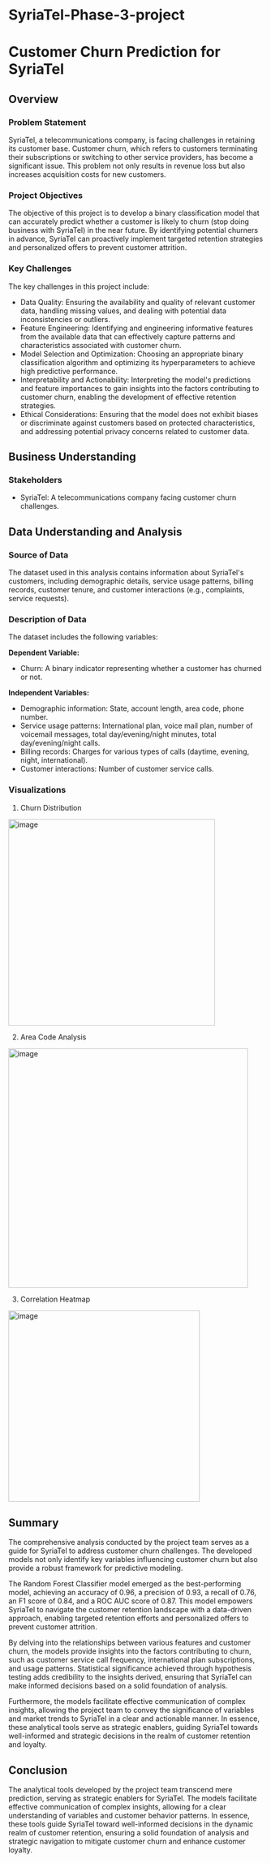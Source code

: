 # SyriaTel-Phase-3-project
# Customer Churn Prediction for SyriaTel

## Overview

### Problem Statement
SyriaTel, a telecommunications company, is facing challenges in retaining its customer base. Customer churn, which refers to customers terminating their subscriptions or switching to other service providers, has become a significant issue. This problem not only results in revenue loss but also increases acquisition costs for new customers.

### Project Objectives
The objective of this project is to develop a binary classification model that can accurately predict whether a customer is likely to churn (stop doing business with SyriaTel) in the near future. By identifying potential churners in advance, SyriaTel can proactively implement targeted retention strategies and personalized offers to prevent customer attrition.

### Key Challenges
The key challenges in this project include:
- Data Quality: Ensuring the availability and quality of relevant customer data, handling missing values, and dealing with potential data inconsistencies or outliers.
- Feature Engineering: Identifying and engineering informative features from the available data that can effectively capture patterns and characteristics associated with customer churn.
- Model Selection and Optimization: Choosing an appropriate binary classification algorithm and optimizing its hyperparameters to achieve high predictive performance.
- Interpretability and Actionability: Interpreting the model's predictions and feature importances to gain insights into the factors contributing to customer churn, enabling the development of effective retention strategies.
- Ethical Considerations: Ensuring that the model does not exhibit biases or discriminate against customers based on protected characteristics, and addressing potential privacy concerns related to customer data.

## Business Understanding

### Stakeholders
- SyriaTel: A telecommunications company facing customer churn challenges.

## Data Understanding and Analysis

### Source of Data
The dataset used in this analysis contains information about SyriaTel's customers, including demographic details, service usage patterns, billing records, customer tenure, and customer interactions (e.g., complaints, service requests).

### Description of Data
The dataset includes the following variables:

**Dependent Variable:**
- Churn: A binary indicator representing whether a customer has churned or not.

**Independent Variables:**
- Demographic information: State, account length, area code, phone number.
- Service usage patterns: International plan, voice mail plan, number of voicemail messages, total day/evening/night minutes, total day/evening/night calls.
- Billing records: Charges for various types of calls (daytime, evening, night, international).
- Customer interactions: Number of customer service calls.

### Visualizations

1. Churn Distribution
<img width="407" alt="image" src="https://github.com/moschine/phase-3-project/assets/144592615/524cfa74-3d4f-467d-a373-8039a4c82341">



2. Area Code Analysis
<img width="472" alt="image" src="https://github.com/moschine/phase-3-project/assets/144592615/38eb29cd-d2d1-47fa-907d-0229c661947b">



3. Correlation Heatmap
<img width="377" alt="image" src="https://github.com/moschine/phase-3-project/assets/144592615/b6291e2f-96d9-406b-82d8-00061eab8416">


## Summary
The comprehensive analysis conducted by the project team serves as a guide for SyriaTel to address customer churn challenges. The developed models not only identify key variables influencing customer churn but also provide a robust framework for predictive modeling.

The Random Forest Classifier model emerged as the best-performing model, achieving an accuracy of 0.96, a precision of 0.93, a recall of 0.76, an F1 score of 0.84, and a ROC AUC score of 0.87. This model empowers SyriaTel to navigate the customer retention landscape with a data-driven approach, enabling targeted retention efforts and personalized offers to prevent customer attrition.

By delving into the relationships between various features and customer churn, the models provide insights into the factors contributing to churn, such as customer service call frequency, international plan subscriptions, and usage patterns. Statistical significance achieved through hypothesis testing adds credibility to the insights derived, ensuring that SyriaTel can make informed decisions based on a solid foundation of analysis.

Furthermore, the models facilitate effective communication of complex insights, allowing the project team to convey the significance of variables and market trends to SyriaTel in a clear and actionable manner. In essence, these analytical tools serve as strategic enablers, guiding SyriaTel towards well-informed and strategic decisions in the realm of customer retention and loyalty.

## Conclusion
The analytical tools developed by the project team transcend mere prediction, serving as strategic enablers for SyriaTel. The models facilitate effective communication of complex insights, allowing for a clear understanding of variables and customer behavior patterns. In essence, these tools guide SyriaTel toward well-informed decisions in the dynamic realm of customer retention, ensuring a solid foundation of analysis and strategic navigation to mitigate customer churn and enhance customer loyalty.
